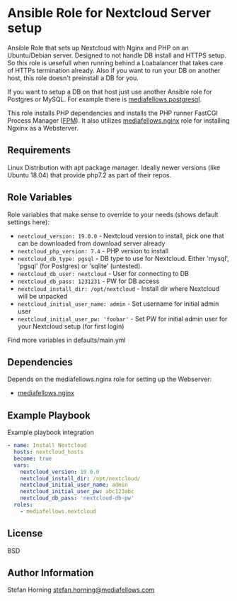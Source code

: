 # Ansible Role for Nextcloud Server setup

Ansible Role that sets up Nextcloud with Nginx and PHP on an Ubuntu/Debian server. Designed to not handle DB install and HTTPS setup. So this role is uesefull when running 
behind a Loabalancer that takes care of HTTPs termination already. Also if you want to run your DB on another host, this role doesn't preinstall a DB for you.

If you want to setup a DB on that host just use another Ansible role for Postgres or MySQL. For example there is [mediafellows.postgresql](https://github.com/mediafellows/ansible-role-postgresql).

This role installs PHP dependencies and  installs the PHP runner FastCGI Process Manager ([FPM](https://www.php.net/manual/de/install.fpm.php)).
It also utilizes [mediafellows.nginx](https://github.com/mediafellows/ansible-role-nginx) role for installing Ngxinx as a Websterver.

## Requirements

Linux Distribution with apt package manager. Ideally newer versions (like Ubuntu 18.04) that provide php7.2 as part of their repos.

## Role Variables

Role variables that make sense to override to your needs (shows default settings here):

- `nextcloud_version: 19.0.0` - Nextcloud version to install, pick one that can be downloaded from download server already
- `nextcloud_php_version: 7.4` - PHP version to install
- `nextcloud_db_type: pgsql` - DB type to use for Nextcloud. Either 'mysql', 'pgsql' (for Postgres) or 'sqlite' (untested).
- `nextcloud_db_user: nextcloud` - User for connecting to DB
- `nextcloud_db_pass: 1231231` - PW for DB access
- `nextcloud_install_dir: /opt/nextcloud` - Install dir where Nextcloud will be unpacked
- `nextcloud_initial_user_name: admin` - Set username for initial admin user
- `nextcloud_initial_user_pw: 'foobar'` - Set PW for initial admin user for your Nextcloud setup (for first login)

Find more variables in defaults/main.yml

## Dependencies

Depends on the mediafellows.nginx role for setting up the Webserver:

- [mediafellows.nginx](https://github.com/mediafellows/ansible-role-nginx)

## Example Playbook

Example playbook integration

```yaml
- name: Install Nextcloud
  hosts: nextcloud_hosts
  become: true
  vars:
    nextcloud_version: 19.0.0
    nextcloud_install_dir: /opt/nextcloud/
    nextcloud_initial_user_name: admin
    nextcloud_initial_user_pw: abc123abc
    nextcloud_db_pass: 'nextcloud-db-pw'
  roles:
    - mediafellows.nextcloud
```

## License

BSD

## Author Information

Stefan Horning <stefan.horning@mediafellows.com>
